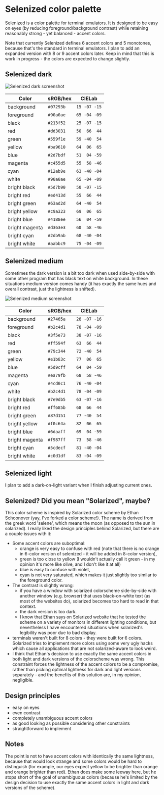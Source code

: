 Selenized color palette
=======================

Selenized is a color palette for terminal emulators.  It is designed to be easy
on eyes (by reducing foreground/background contrast) while retaining reasonably
strong - yet balanced - accent colors.

Note that currently Selenized defines 6 accent colors and 5 monotones, because
that's the standard in terminal emulators.  I plan to add an expanded version
with 8 or 9 accent colors later.  Keep in mind that this is work in progress -
the colors are expected to change slightly.



Selenized dark
--------------

![Selenized dark screenshot](http://i.imgur.com/fhYxsbD.png)

| Color          | sRGB/hex  | CIELab       |
| -------------- | --------- | ------------ |
| background     | `#07293b` | `15 -07 -15` |
| foreground     | `#90a0ae` | `65 -04 -09` |
| black          | `#213f52` | `25 -07 -15` |
| red            | `#dd3031` | `50  66  44` |
| green          | `#559f1e` | `59 -40  54` |
| yellow         | `#ba9610` | `64  06  65` |
| blue           | `#2d7bdf` | `51  04 -59` |
| magenta        | `#c455d5` | `55  58 -46` |
| cyan           | `#12ab9e` | `63 -40 -04` |
| white          | `#90a0ae` | `65 -04 -09` |
| bright black   | `#5d7b90` | `50 -07 -15` |
| bright red     | `#ed413d` | `55  66  44` |
| bright green   | `#63ad2d` | `64 -40  54` |
| bright yellow  | `#c9a323` | `69  06  65` |
| bright blue    | `#4188ee` | `56  04 -59` |
| bright magenta | `#d363e3` | `60  58 -46` |
| bright cyan    | `#2db9ab` | `68 -40 -04` |
| bright white   | `#aabbc9` | `75 -04 -09` |



Selenized medium
----------------

Sometimes the dark version is a bit too dark when used side-by-side with some
other program that has black text on white background.  In these situations
medium version comes handy (it has exactly the same hues and overall contrast,
just the lightness is shifted).

![Selenized medium screenshot](http://i.imgur.com/5qpQRPe.png)

| Color          | sRGB/hex  | CIELab       |
| -------------- | --------- | ------------ |
| background     | `#27465a` | `28 -07 -16` |
| foreground     | `#b2c4d1` | `78 -04 -09` |
| black          | `#3f5e73` | `38 -07 -16` |
| red            | `#ff594f` | `63  66  44` |
| green          | `#79c344` | `72 -40  54` |
| yellow         | `#e1b83c` | `77  06  65` |
| blue           | `#5d9cff` | `64  04 -59` |
| magenta        | `#ea79fb` | `68  58 -46` |
| cyan           | `#4cd0c1` | `76 -40 -04` |
| white          | `#b2c4d1` | `78 -04 -09` |
| bright black   | `#7e9db5` | `63 -07 -16` |
| bright red     | `#ff685b` | `68  66  44` |
| bright green   | `#87d151` | `77 -40  54` |
| bright yellow  | `#f0c64a` | `82  06  65` |
| bright blue    | `#6daaff` | `69  04 -59` |
| bright magenta | `#f987ff` | `73  58 -46` |
| bright cyan    | `#5cdecf` | `81 -40 -04` |
| bright white   | `#c0d1df` | `83 -04 -09` |



Selenized light
---------------

I plan to add a dark-on-light variant when I finish adjusting current ones.



Selenized? Did you mean "Solarized", maybe?
-------------------------------------------

This color scheme is inspired by Solarized color scheme by Ethan Schoonover (yay,
I've forked a color scheme!).  The name is derived from the greek word 'selene',
which means the moon (as opposed to the sun in solarized).  I really liked the
design principles behind Solarized, but there are a couple issues with it:

- Some accent colors are suboptimal:
  - orange is very easy to confuse with red (note that there is no orange in
    6-color version of selenized - it will be added in 8-color version),
  - green is too close to yellow (I wouldn't actually call it green - in my
    opinion it's more like olive, and I don't like it at all)
  - blue is easy to confuse with violet,
  - cyan is not very saturated, which makes it just slightly too similar to the
    foreground color.
- The contrast is slightly wrong:
  - if you have a window with solarized colorscheme side-by-side with another
    window (e.g. browser) that uses black-on-white text (as most of the
    websites do), solarized becomes too hard to read in that context.
  - the dark version is too dark.
  - I know that Ethan says on Solarized website that he tested the scheme on a
    variety of monitors in different lighting conditions, but nevertheless I
    have encountered situations when solarized's legibility was poor due to bad
    display.
- terminals weren't built for 8 colors - they were built for 6 colors.
  Solarized tries to implement more colors using some very ugly hacks which
  cause all applications that are not solarized-aware to look weird.
- I think that Ethan's decision to use exactly the same accent colors in both
  light and dark versions of the colorscheme was wrong.  This constraint forces
  the lightness of the accent colors to be a compromise, rather than picking
  optimal lightness for dark and light versions separately - and the benefits
  of this solution are, in my opinion, negligible.



Design principles
-----------------

- easy on eyes
- even contrast
- completely unambiguous accent colors 
- as good looking as possible considering other constraints
- straightforward to implement



Notes
-----

The point is not to have accent colors with identically the same lightness,
because that would look strange and some colors would be hard to distinguish
(for example, our eyes expect yellow to be brighter than orange and orange
brighter than red).  Ethan does make some leeway here, but he stops short of
the goal of unambiguous colors (because he's limited by the design decision
to use exactly the same accent colors in light and dark versions of the scheme).

